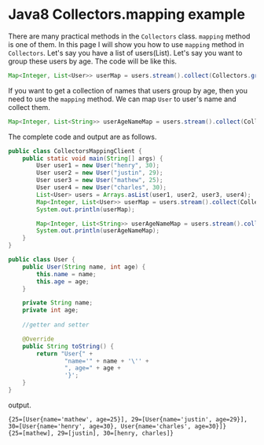 # Java8 Collectors.mapping example
There are many practical methods in the `Collectors` class. `mapping` method is one of them. In this page I will show you
how to use `mapping` method in `Collectors`. Let's say you have a list of users(List<User>). Let's say you want to group 
these users by age. The code will be like this.

```java
Map<Integer, List<User>> userMap = users.stream().collect(Collectors.groupingBy(User::getAge));
```

If you want to get a collection of names that users group by age, then you need to use the `mapping` method. We can map
`User` to user's name and collect them.

```java
Map<Integer, List<String>> userAgeNameMap = users.stream().collect(Collectors.groupingBy(User::getAge, Collectors.mapping(User::getName, Collectors.toList())));
```

The complete code and output are as follows.
```java
public class CollectorsMappingClient {
    public static void main(String[] args) {
        User user1 = new User("henry", 30);
        User user2 = new User("justin", 29);
        User user3 = new User("mathew", 25);
        User user4 = new User("charles", 30);
        List<User> users = Arrays.asList(user1, user2, user3, user4);
        Map<Integer, List<User>> userMap = users.stream().collect(Collectors.groupingBy(User::getAge));
        System.out.println(userMap);

        Map<Integer, List<String>> userAgeNameMap = users.stream().collect(Collectors.groupingBy(User::getAge, Collectors.mapping(User::getName, Collectors.toList())));
        System.out.println(userAgeNameMap);
    }
}

public class User {
    public User(String name, int age) {
        this.name = name;
        this.age = age;
    }

    private String name;
    private int age;
    
    //getter and setter

    @Override
    public String toString() {
        return "User{" +
                "name='" + name + '\'' +
                ", age=" + age +
                '}';
    }
}
```
output.
```
{25=[User{name='mathew', age=25}], 29=[User{name='justin', age=29}], 30=[User{name='henry', age=30}, User{name='charles', age=30}]}
{25=[mathew], 29=[justin], 30=[henry, charles]}
```